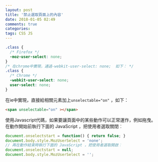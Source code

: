 ```yaml
---
layout: post
title: '禁止選取頁面上的內容'
date: 2018-01-05 02:49
comments: true
categories:
tags: CSS JS
---
```


```css
.class {
  /* Firefox */
  -moz-user-select: none;
}
/* 在chrome中實現，通過-webkit-user-select: none;  如下： */
.class {
  /* Chrome */
  -webkit-user-select: none;
  user-select: none;
}
```
在ie中實現，直接給相關元素加上`unselectable="on"` ，如下：
```HTML
<span unselectable="on" ></span>
```
使用Javascript代碼，如果要讓頁面中的某些動作可以正常運作，例如拖曳。<br>
在動作開始前執行下面的 JavaScript ，把使用者選取關閉︰
```js
document.onselectstart = function() { return false; }
document.body.style.MozUserSelect = 'none';
// 再在動作結束時執行下面的 JavaScript ，把使用者選取開啟︰
document.onselectstart = null;
document.body.style.MozUserSelect = '';
```